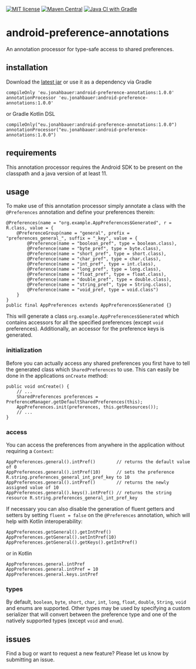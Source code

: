 [![MIT license](https://img.shields.io/badge/License-MIT-blue.svg)](https://github.com/jbb01/android-preference-annotations/blob/main/LICENSE)
[![Maven Central](https://img.shields.io/maven-central/v/eu.jonahbauer/android-preference-annotations)](https://mvnrepository.com/artifact/eu.jonahbauer/android-preference-annotations)
[![Java CI with Gradle](https://img.shields.io/github/workflow/status/jbb01/android-preference-annotations/Java%20CI%20with%20Gradle)](https://github.com/jbb01/android-preference-annotations/actions/workflows/gradle.yml)

# android-preference-annotations

An annotation processor for type-safe access to shared preferences.

## installation

Download the [latest jar](https://search.maven.org/remote_content?g=eu.jonahbauer&a=android-preference-annotations&v=LATEST)
or use it as a dependency via Gradle
```
compileOnly 'eu.jonahbauer:android-preference-annotations:1.0.0' 
annotationProcessor 'eu.jonahbauer:android-preference-annotations:1.0.0' 
```
or Gradle Kotlin DSL
```
compileOnly("eu.jonahbauer:android-preference-annotations:1.0.0") 
annotationProcessor("eu.jonahbauer:android-preference-annotations:1.0.0")
```

## requirements

This annotation processor requires the Android SDK to be present on the classpath 
and a java version of at least 11.

## usage

To make use of this annotation processor simply annotate a class with the `@Preferences` annotation
and define your preferences therein:

```
@Preferences(name = "org.example.AppPreferences$Generated", r = R.class, value = {
    @PreferenceGroup(name = "general", prefix = "preferences_general_", suffix = "_key", value = {
        @Preference(name = "boolean_pref", type = boolean.class),
        @Preference(name = "byte_pref", type = byte.class),
        @Preference(name = "short_pref", type = short.class),
        @Preference(name = "char_pref", type = char.class),
        @Preference(name = "int_pref", type = int.class),
        @Preference(name = "long_pref", type = long.class),
        @Preference(name = "float_pref", type = float.class),
        @Preference(name = "double_pref", type = double.class),
        @Preference(name = "string_pref", type = String.class),
        @Preference(name = "void_pref, type = void.class")
    }
}
public final AppPreferences extends AppPreferences$Generated {}
 ```

This will generate a class `org.example.AppPreferences$Generated` which contains accessors
for all the specified preferences (except `void` preferences). Additionally, an accessor for
the preference keys is generated.

### initialization
Before you can actually access any shared preferences you first have to tell the generated class which
`SharedPreferences` to use. This can easily be done in the applications `onCreate` method:

```
public void onCreate() {
    // ...
    SharedPreferences preferences = PreferenceManager.getDefaultSharedPreferences(this);
    AppPreferences.init(preferences, this.getResources());
    // ...
}
```

### access

You can access the preferences from anywhere in the application without requiring a `Context`:

```
AppPreferences.general().intPref()        // returns the default value of 0
AppPreferences.general().intPref(10)      // sets the preference R.string.preferences_general_int_pref_key to 10
AppPreferences.general().intPref()        // returns the newly assigned value of 10
AppPreferences.general().keys().intPref() // returns the string resource R.string.preferences_general_int_pref_key 
```

If necessary you can also disable the generation of fluent getters and setters by setting
`fluent = false` on the `@Preferences` annotation, which will
help with Kotlin interoperability:

```
AppPreferences.getGeneral().getIntPref()
AppPreferences.getGeneral().setIntPref(10)
AppPreferences.getGeneral().getKeys().getIntPref()
```

or in Kotlin

```
AppPreferences.general.intPref
AppPreferences.general.intPref = 10
AppPreferences.general.keys.intPref
```

### types
By default, `boolean`, `byte`, `short`, `char`, `int`, `long`, `float`, `double`, `String`, `void` and enums are
supported. Other types may be used by specifying a custom serializer that will convert between the preference type and 
one of the natively supported types (except `void` and `enum`).

## issues
Find a bug or want to request a new feature? Please let us know by submitting an issue.